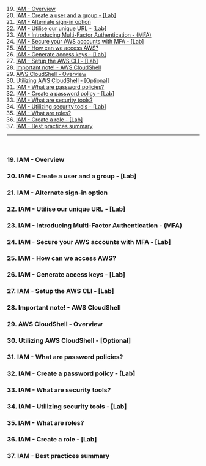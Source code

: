 19. [IAM - Overview](#19)
20. [IAM - Create a user and a group - [Lab]](#20)
21. [IAM - Alternate sign-in option](#21)
22. [IAM - Utilise our unique URL - [Lab]](#22)
23. [IAM - Introducing Multi-Factor Authentication - (MFA)](#23)
24. [IAM - Secure your AWS accounts with MFA - [Lab]](#24)
25. [IAM - How can we access AWS?](#25)
26. [IAM - Generate access keys - [Lab]](#26)
27. [IAM - Setup the AWS CLI - [Lab]](#27)
28. [Important note! - AWS CloudShell](#28)
29. [AWS CloudShell - Overview](#29)
30. [Utilizing AWS CloudShell - [Optional]](#30)
31. [IAM - What are password policies?](#31)
32. [IAM - Create a password policy - [Lab]](#32)
33. [IAM - What are security tools?](#33)
34. [IAM - Utilizing security tools - [Lab]](#34)
35. [IAM - What are roles?](#35)
36. [IAM - Create a role - [Lab]](#36)
37. [IAM - Best practices summary](#37)

---

<br>

### 19. IAM - Overview<a id="19"></a>

### 20. IAM - Create a user and a group - [Lab]<a id="20"></a>

### 21. IAM - Alternate sign-in option<a id="21"></a>

### 22. IAM - Utilise our unique URL - [Lab]<a id="22"></a>

### 23. IAM - Introducing Multi-Factor Authentication - (MFA)<a id="23"></a>

### 24. IAM - Secure your AWS accounts with MFA - [Lab]<a id="24"></a>

### 25. IAM - How can we access AWS?<a id="25"></a>

### 26. IAM - Generate access keys - [Lab]<a id="26"></a>

### 27. IAM - Setup the AWS CLI - [Lab]<a id="27"></a>

### 28. Important note! - AWS CloudShell<a id="28"></a>

### 29. AWS CloudShell - Overview<a id="29"></a>

### 30. Utilizing AWS CloudShell - [Optional]<a id="30"></a>

### 31. IAM - What are password policies?<a id="31"></a>

### 32. IAM - Create a password policy - [Lab]<a id="32"></a>

### 33. IAM - What are security tools?<a id="33"></a>

### 34. IAM - Utilizing security tools - [Lab]<a id="34"></a>

### 35. IAM - What are roles?<a id="35"></a>

### 36. IAM - Create a role - [Lab]<a id="36"></a>

### 37. IAM - Best practices summary<a id="37"></a>
